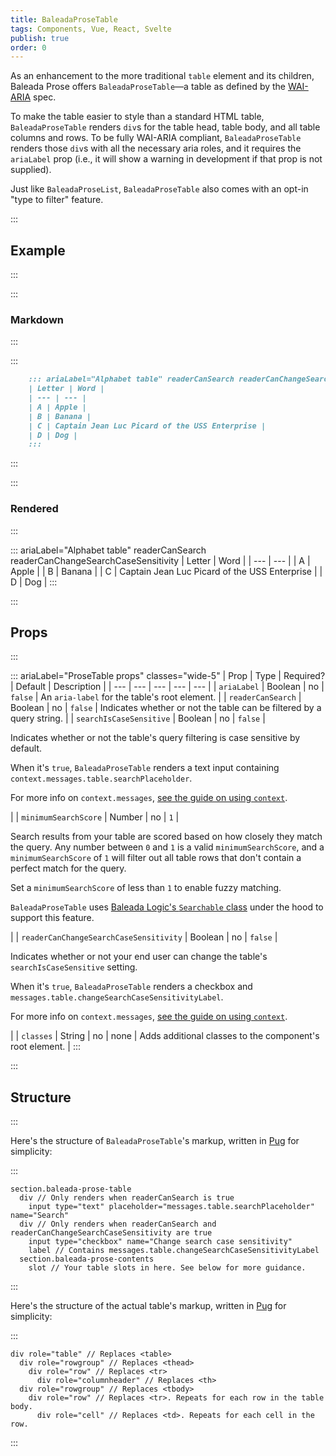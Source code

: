 ```yaml
---
title: BaleadaProseTable
tags: Components, Vue, React, Svelte
publish: true
order: 0
---
```


As an enhancement to the more traditional `table` element and its children, Baleada Prose offers `BaleadaProseTable`—a table as defined by the [WAI-ARIA](https://www.w3.org/TR/wai-aria/#table) spec.

To make the table easier to style than a standard HTML table, `BaleadaProseTable` renders `div`s for the table head, table body, and all table columns and rows. To be fully WAI-ARIA compliant, `BaleadaProseTable` renders those `div`s with all the necessary aria roles, and it requires the `ariaLabel` prop (i.e., it will show a warning in development if that prop is not supplied).

Just like `BaleadaProseList`, `BaleadaProseTable` also comes with an opt-in "type to filter" feature.


:::
## Example
:::

:::
### Markdown
:::

:::
```md
    ::: ariaLabel="Alphabet table" readerCanSearch readerCanChangeSearchCaseSensitivity
    | Letter | Word |
    | --- | --- |
    | A | Apple |
    | B | Banana |
    | C | Captain Jean Luc Picard of the USS Enterprise |
    | D | Dog |
    :::
```
:::


:::
### Rendered
:::

::: ariaLabel="Alphabet table" readerCanSearch readerCanChangeSearchCaseSensitivity
| Letter | Word |
| --- | --- |
| A | Apple |
| B | Banana |
| C | Captain Jean Luc Picard of the USS Enterprise |
| D | Dog |
:::


:::
## Props
:::

::: ariaLabel="ProseTable props" classes="wide-5"
| Prop | Type | Required? | Default | Description |
| --- | --- | --- | --- | --- |
| `ariaLabel` | Boolean | no | `false` | An `aria-label` for the table's root element. |
| `readerCanSearch` | Boolean | no | `false` | Indicates whether or not the table can be filtered by a query string. |
| `searchIsCaseSensitive` | Boolean | no | `false` | <p>Indicates whether or not the table's query filtering is case sensitive by default.</p><p>When it's `true`, `BaleadaProseTable` renders a text input containing `context.messages.table.searchPlaceholder`.</p><p>For more info on `context.messages`, [see the guide on using `context`](/docs/prose/using-context).</p> |
| `minimumSearchScore` | Number | no | `1` | <p>Search results from your table are scored based on how closely they match the query. Any number between `0` and `1` is a valid `minimumSearchScore`, and a `minimumSearchScore` of `1` will filter out all table rows that don't contain a perfect match for the query.</p><p>Set a `minimumSearchScore` of less than `1` to enable fuzzy matching.</p><p>`BaleadaProseTable` uses [Baleada Logic's `Searchable` class](/docs/logic/classes/Searchable) under the hood to support this feature.</p> |
| `readerCanChangeSearchCaseSensitivity` | Boolean | no | `false` | <p>Indicates whether or not your end user can change the table's `searchIsCaseSensitive` setting.</p><p>When it's `true`, `BaleadaProseTable` renders a checkbox and `messages.table.changeSearchCaseSensitivityLabel`.</p><p>For more info on `context.messages`, [see the guide on using `context`](/docs/prose/using-context).</p> |
| `classes` | String | no | none | Adds additional classes to the component's root element. |
:::


:::
## Structure
:::

Here's the structure of `BaleadaProseTable`'s markup, written in [Pug](https://github.com/pugjs/pug#syntax) for simplicity:

:::
```pug
section.baleada-prose-table
  div // Only renders when readerCanSearch is true
    input type="text" placeholder="messages.table.searchPlaceholder" name="Search"
  div // Only renders when readerCanSearch and readerCanChangeSearchCaseSensitivity are true
    input type="checkbox" name="Change search case sensitivity"
    label // Contains messages.table.changeSearchCaseSensitivityLabel
  section.baleada-prose-contents
    slot // Your table slots in here. See below for more guidance.
```
:::

Here's the structure of the actual table's markup, written in [Pug](https://github.com/pugjs/pug#syntax) for simplicity:

:::
```pug
div role="table" // Replaces <table>
  div role="rowgroup" // Replaces <thead>
    div role="row" // Replaces <tr>
      div role="columnheader" // Replaces <th>
  div role="rowgroup" // Replaces <tbody>
    div role="row" // Replaces <tr>. Repeats for each row in the table body.
      div role="cell" // Replaces <td>. Repeats for each cell in the row.
```
:::
